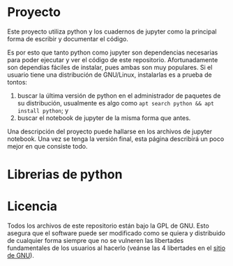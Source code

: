 # Proyecto
Este proyecto utiliza python y los cuadernos de jupyter
como la principal forma de escribir y documentar el código.

Es por esto que tanto python como jupyter son dependencias necesarias
para poder ejecutar y ver el código de este repositorio.
Afortunadamente son dependias fáciles de instalar,
pues ambas son muy populares.
Si el usuario tiene una distribución de GNU/Linux,
instalarlas es a prueba de tontos: 
1. buscar la última versión de python en el administrador
   de paquetes de su distribución, usualmente es algo como
   `apt search python && apt install python`; y
2. buscar el notebook de jupyter de la misma forma que antes.

Una descripción del proyecto puede hallarse en los archivos
de jupyter notebook.
Una vez se tenga la versión final, esta página describirá un poco mejor
en que consiste todo.

# Librerias de python

# Licencia
Todos los archivos de este repositorio están bajo la GPL de GNU.
Esto asegura que el software puede ser modificado como se quiera
y distribuido de cualquier forma siempre que no se vulneren las 
libertades fundamentales de los usuarios al hacerlo (veánse las 4 libertades en el 
[sitio de GNU](https://www.gnu.org/philosophy/free-sw.en.html)).
